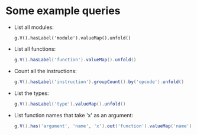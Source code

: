# Some example queries

 - List all modules:

    ```
    g.V().hasLabel('module').valueMap().unfold()
    ```

 - List all functions:

    ```groovy
    g.V().hasLabel('function').valueMap().unfold()
    ```

 - Count all the instructions:

    ```groovy
    g.V().hasLabel('instruction').groupCount().by('opcode').unfold()
    ```

 - List the types:

    ```groovy
    g.V().hasLabel('type').valueMap().unfold()
    ```
   
 - List function names that take 'x' as an argument:
 
    ```groovy
    g.V().has('argument', 'name', 'x').out('function').valueMap('name')
    ```
